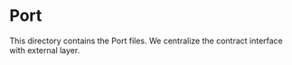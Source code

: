 # Port

This directory contains the Port files.
We centralize the contract interface with external layer.
